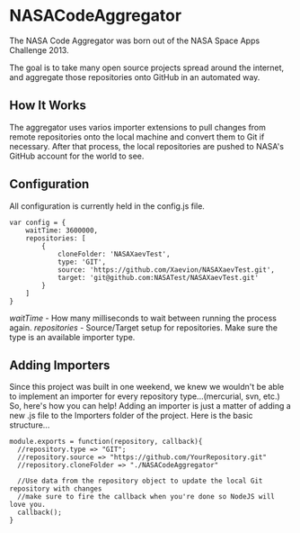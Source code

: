 NASACodeAggregator
==================

The NASA Code Aggregator was born out of the NASA Space Apps Challenge 2013.  

The goal is to take many open source projects spread around the internet, and  aggregate those repositories onto GitHub in an automated way.

How It Works
------------
The aggregator uses varios importer extensions to pull changes from remote repositories onto the local machine and convert them to Git if necessary.  After that process, the local repositories are pushed to NASA's GitHub account for the world to see. 

Configuration
-------------
All configuration is currently held in the config.js file.  
    
    var config = {
        waitTime: 3600000,
        repositories: [
            {
                cloneFolder: 'NASAXaevTest',
                type: 'GIT',
                source: 'https://github.com/Xaevion/NASAXaevTest.git',
                target: 'git@github.com:NASATest/NASAXaevTest.git'
            }
        ]
    }

*waitTime* - How many milliseconds to wait between running the process again.
*repositories* - Source/Target setup for repositories.  Make sure the type is an available importer type. 

Adding Importers
----------------
Since this project was built in one weekend, we knew we wouldn't be able to implement an importer for every repository type...(mercurial, svn, etc.)  So, here's how you can help!  Adding an importer is just a matter of adding a new .js file to the Importers folder of the project.  Here is the basic structure...
    
    module.exports = function(repository, callback){
      //repository.type => "GIT";    
      //repository.source => "https://github.com/YourRepository.git"
      //repository.cloneFolder => "./NASACodeAggregator"
      
      //Use data from the repository object to update the local Git repository with changes
      //make sure to fire the callback when you're done so NodeJS will love you.  
      callback();
    }
